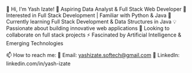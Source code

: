 👋 Hi, I'm Yash Izate!
🚀 Aspiring Data Analyst & Full Stack Web Developer
👀 Interested in Full Stack Development | Familiar with Python & Java
🌱 Currently learning Full Stack Development & Data Structures in Java
💡 Passionate about building innovative web applications
🤝 Looking to collaborate on full stack projects
⚡ Fascinated by Artificial Intelligence & Emerging Technologies

📫 How to reach me:
📧 Email: yashizate.softech@gmail.com
🔗 LinkedIn: linkedin.com/in/yash-izate
